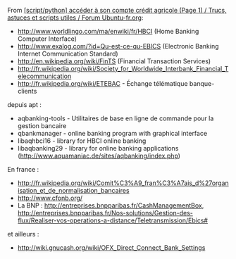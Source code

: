 From [[script/python] accéder à son compte crédit agricole (Page 1) / Trucs, astuces et scripts utiles / Forum Ubuntu-fr.org](http://forum.ubuntu-fr.org/viewtopic.php?pid=3324126#p3324126):

- http://www.worldlingo.com/ma/enwiki/fr/HBCI  (Home Banking Computer Interface)
- http://www.exalog.com/?id=Qu-est-ce-qu-EBICS (Electronic Banking Internet Communication Standard)
- http://en.wikipedia.org/wiki/FinTS (Financial Transaction Services)
- http://fr.wikipedia.org/wiki/Society_for_Worldwide_Interbank_Financial_Telecommunication
- http://fr.wikipedia.org/wiki/ETEBAC - Échange télématique banque-clients

depuis apt :

- aqbanking-tools - Utilitaires de base en ligne de commande pour la gestion bancaire
- qbankmanager - online banking program with graphical interface
- libaqhbci16 - library for HBCI online banking
- libaqbanking29 - library for online banking applications (http://www.aquamaniac.de/sites/aqbanking/index.php)

En france :
- http://fr.wikipedia.org/wiki/Comit%C3%A9_fran%C3%A7ais_d%27organisation_et_de_normalisation_bancaires
- http://www.cfonb.org/
- La BNP : http://entreprises.bnpparibas.fr/CashManagementBox, http://entreprises.bnpparibas.fr/Nos-solutions/Gestion-des-flux/Realiser-vos-operations-a-distance/Teletransmission/Ebics#

et ailleurs :
- http://wiki.gnucash.org/wiki/OFX_Direct_Connect_Bank_Settings